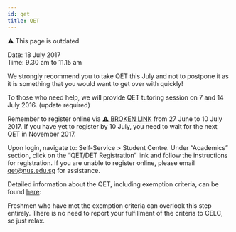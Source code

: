 ```yaml
---
id: qet
title: QET
---
```


:warning: This page is outdated

Date: 18 July 2017 <br/> Time: 9.30 am to 11.15 am

We strongly recommend you to take QET this July and not to postpone it as it is something that you would want to get over with quickly!

To those who need help, we will provide QET tutoring session on 7 and 14 July 2016. (update required)

Remember to register online via [:warning: BROKEN LINK](https://isisregpart1.nus.edu.sg/psc/cs90prd/EMPLOYEE/PSFT_HR/c/N_ADMISSIONS.N_PREREG_LOGIN.GBL?&) from 27 June to 10 July 2017. If you have yet to register by 10 July, you need to wait for the next QET in November 2017.

Upon login, navigate to: Self-Service > Student Centre. Under “Academics” section, click on the “QET/DET Registration” link and follow the instructions for registration. If you are unable to register online, please email [qet@nus.edu.sg](mailto:qet@nus.edu.sg) for assistance.

Detailed information about the QET, including exemption criteria, can be found [here](http://www.nus.edu.sg/registrar/academic-activities/registration/academic-related-matters/qet):

Freshmen who have met the exemption criteria can overlook this step entirely. There is no need to report your fulfillment of the criteria to CELC, so just relax.
